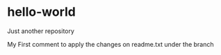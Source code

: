 # hello-world
Just another repository 

My First comment to apply the changes on readme.txt under the branch
